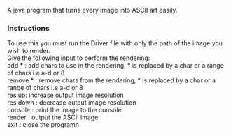 A java program that turns every image into ASCII art easily.

### Instructions
To use this you must run the Driver file with only the path of the image you wish to render. <br>
Give the following input to perform the rendering: <br>
add * : add chars to use in the rendering, * is replaced by a char or a range of chars i.e a-d or 8 <br>
remove * : remove chars from the rendering, * is replaced by a char or a range of chars i.e a-d or 8 <br>
res up: increase output image resolution<br>
res down : decrease output image resolution<br>
console : print the image to the console<br>
render : output the ASCII image<br>
exit : close the programn<br>
